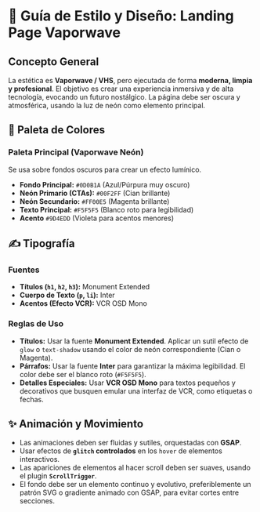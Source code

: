# 📖 Guía de Estilo y Diseño: Landing Page Vaporwave

## Concepto General
La estética es **Vaporwave / VHS**, pero ejecutada de forma **moderna, limpia y profesional**. El objetivo es crear una experiencia inmersiva y de alta tecnología, evocando un futuro nostálgico. La página debe ser oscura y atmosférica, usando la luz de neón como elemento principal.

## 🎨 Paleta de Colores

### Paleta Principal (Vaporwave Neón)
Se usa sobre fondos oscuros para crear un efecto lumínico.

- **Fondo Principal:** `#0D0B1A` (Azul/Púrpura muy oscuro)
- **Neón Primario (CTAs):** `#00F2FF` (Cian brillante)
- **Neón Secundario:** `#FF00E5` (Magenta brillante)
- **Texto Principal:** `#F5F5F5` (Blanco roto para legibilidad)
- **Acento** `#9D4EDD` (Violeta para acentos menores)

## ✍️ Tipografía

### Fuentes
- **Títulos (`h1`, `h2`, `h3`):** Monument Extended
- **Cuerpo de Texto (`p`, `li`):** Inter
- **Acentos (Efecto VCR):** VCR OSD Mono

### Reglas de Uso
- **Títulos:** Usar la fuente **Monument Extended**. Aplicar un sutil efecto de `glow` o `text-shadow` usando el color de neón correspondiente (Cian o Magenta).
- **Párrafos:** Usar la fuente **Inter** para garantizar la máxima legibilidad. El color debe ser el blanco roto (`#F5F5F5`).
- **Detalles Especiales:** Usar **VCR OSD Mono** para textos pequeños y decorativos que busquen emular una interfaz de VCR, como etiquetas o fechas.

## ✨ Animación y Movimiento
- Las animaciones deben ser fluidas y sutiles, orquestadas con **GSAP**.
- Usar efectos de **`glitch` controlados** en los `hover` de elementos interactivos.
- Las apariciones de elementos al hacer scroll deben ser suaves, usando el plugin **`ScrollTrigger`**.
- El fondo debe ser un elemento continuo y evolutivo, preferiblemente un patrón SVG o gradiente animado con GSAP, para evitar cortes entre secciones.
